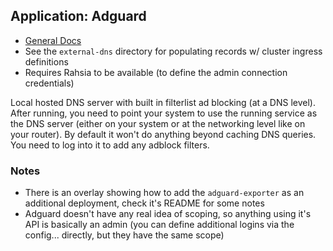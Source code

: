 ## Application: Adguard

- [General Docs](https://github.com/AdguardTeam/AdGuardHome/wiki/Docker)
- See the `external-dns` directory for populating records w/ cluster ingress 
  definitions
- Requires Rahsia to be available (to define the admin connection credentials)

Local hosted DNS server with built in filterlist ad blocking (at a DNS level).  
After running, you need to point your system to use the running service as the DNS
server (either on your system or at the networking level like on your router).  By
default it won't do anything beyond caching DNS queries.  You need to log into it
to add any adblock filters.

### Notes

- There is an overlay showing how to add the `adguard-exporter` as an additional
  deployment, check it's README for some notes
- Adguard doesn't have any real idea of scoping, so anything using it's API is
  basically an admin (you can define additional logins via the config... directly,
  but they have the same scope)
